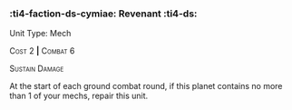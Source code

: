 ### :ti4-faction-ds-cymiae: **Revenant** :ti4-ds:

Unit Type: Mech 

<span style="font-variant:small-caps;">Cost</span> 2 __|__ <span style="font-variant:small-caps;">Combat</span> 6

<span style="font-variant:small-caps;">Sustain Damage</span>

At the start of each ground combat round, if this planet contains no more than 1 of your mechs, repair this unit.